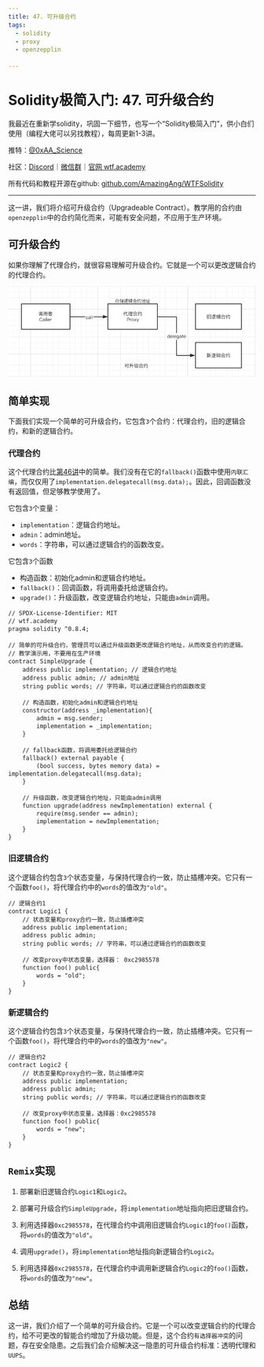 ```yaml
---
title: 47. 可升级合约
tags:
  - solidity
  - proxy
  - openzepplin

---
```


# Solidity极简入门: 47. 可升级合约

我最近在重新学solidity，巩固一下细节，也写一个“Solidity极简入门”，供小白们使用（编程大佬可以另找教程），每周更新1-3讲。

推特：[@0xAA_Science](https://twitter.com/0xAA_Science)

社区：[Discord](https://discord.wtf.academy)｜[微信群](https://docs.google.com/forms/d/e/1FAIpQLSe4KGT8Sh6sJ7hedQRuIYirOoZK_85miz3dw7vA1-YjodgJ-A/viewform?usp=sf_link)｜[官网 wtf.academy](https://wtf.academy)

所有代码和教程开源在github: [github.com/AmazingAng/WTFSolidity](https://github.com/AmazingAng/WTFSolidity)

-----

这一讲，我们将介绍可升级合约（Upgradeable Contract）。教学用的合约由`openzepplin`中的合约简化而来，可能有安全问题，不应用于生产环境。

## 可升级合约

如果你理解了代理合约，就很容易理解可升级合约。它就是一个可以更改逻辑合约的代理合约。

![可升级模式](./img/47-1.png)

## 简单实现

下面我们实现一个简单的可升级合约，它包含`3`个合约：代理合约，旧的逻辑合约，和新的逻辑合约。

### 代理合约

这个代理合约比[第46讲](https://github.com/AmazingAng/WTFSolidity/blob/main/46_ProxyContract/readme.md)中的简单。我们没有在它的`fallback()`函数中使用`内联汇编`，而仅仅用了`implementation.delegatecall(msg.data);`。因此，回调函数没有返回值，但足够教学使用了。

它包含`3`个变量：
- `implementation`：逻辑合约地址。
- `admin`：admin地址。
- `words`：字符串，可以通过逻辑合约的函数改变。

它包含`3`个函数

- 构造函数：初始化admin和逻辑合约地址。
- `fallback()`：回调函数，将调用委托给逻辑合约。
- `upgrade()`：升级函数，改变逻辑合约地址，只能由`admin`调用。

```solidity
// SPDX-License-Identifier: MIT
// wtf.academy
pragma solidity ^0.8.4;

// 简单的可升级合约，管理员可以通过升级函数更改逻辑合约地址，从而改变合约的逻辑。
// 教学演示用，不要用在生产环境
contract SimpleUpgrade {
    address public implementation; // 逻辑合约地址
    address public admin; // admin地址
    string public words; // 字符串，可以通过逻辑合约的函数改变

    // 构造函数，初始化admin和逻辑合约地址
    constructor(address _implementation){
        admin = msg.sender;
        implementation = _implementation;
    }

    // fallback函数，将调用委托给逻辑合约
    fallback() external payable {
        (bool success, bytes memory data) = implementation.delegatecall(msg.data);
    }

    // 升级函数，改变逻辑合约地址，只能由admin调用
    function upgrade(address newImplementation) external {
        require(msg.sender == admin);
        implementation = newImplementation;
    }
}
```

### 旧逻辑合约

这个逻辑合约包含`3`个状态变量，与保持代理合约一致，防止插槽冲突。它只有一个函数`foo()`，将代理合约中的`words`的值改为`"old"`。

```solidity
// 逻辑合约1
contract Logic1 {
    // 状态变量和proxy合约一致，防止插槽冲突
    address public implementation; 
    address public admin; 
    string public words; // 字符串，可以通过逻辑合约的函数改变

    // 改变proxy中状态变量，选择器： 0xc2985578
    function foo() public{
        words = "old";
    }
}
```

### 新逻辑合约

这个逻辑合约包含`3`个状态变量，与保持代理合约一致，防止插槽冲突。它只有一个函数`foo()`，将代理合约中的`words`的值改为`"new"`。

```solidity
// 逻辑合约2
contract Logic2 {
    // 状态变量和proxy合约一致，防止插槽冲突
    address public implementation; 
    address public admin; 
    string public words; // 字符串，可以通过逻辑合约的函数改变

    // 改变proxy中状态变量，选择器：0xc2985578
    function foo() public{
        words = "new";
    }
}
```

## `Remix`实现

1. 部署新旧逻辑合约`Logic1`和`Logic2`。

2. 部署可升级合约`SimpleUpgrade`，将`implementation`地址指向把旧逻辑合约。

3. 利用选择器`0xc2985578`，在代理合约中调用旧逻辑合约`Logic1`的`foo()`函数，将`words`的值改为`"old"`。

4. 调用`upgrade()`，将`implementation`地址指向新逻辑合约`Logic2`。

5. 利用选择器`0xc2985578`，在代理合约中调用新逻辑合约`Logic2`的`foo()`函数，将`words`的值改为`"new"`。

## 总结

这一讲，我们介绍了一个简单的可升级合约。它是一个可以改变逻辑合约的代理合约，给不可更改的智能合约增加了升级功能。但是，这个合约`有选择器冲突`的问题，存在安全隐患。之后我们会介绍解决这一隐患的可升级合约标准：透明代理和`UUPS`。